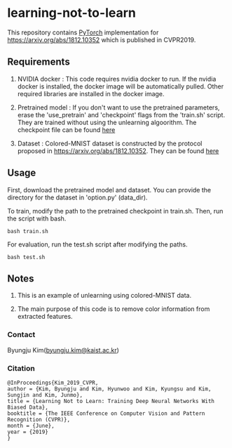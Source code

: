 # learning-not-to-learn
This repository contains [PyTorch](https://pytorch.org) implementation for https://arxiv.org/abs/1812.10352 which is published in CVPR2019.

## Requirements
1. NVIDIA docker : This code requires nvidia docker to run. If the nvidia docker is installed, the docker image will be automatically pulled. Other required libraries are installed in the docker image.

2. Pretrained model : If you don't want to use the pretrained parameters, erase the 'use_pretrain' and 'checkpoint' flags from the 'train.sh' script. They are trained without using the unlearning algoorithm. The checkpoint file can be found [here](https://drive.google.com/file/d/1mEpKquM8XAkaZXmyvtaszv49fjDp9Gd_/view?usp=sharing)

3. Dataset : Colored-MNIST dataset is constructed by the protocol proposed in https://arxiv.org/abs/1812.10352. They can be found [here](https://drive.google.com/file/d/11K-GmFD5cg3_KTtyBRkj9VBEnHl-hx_Q/view?usp=sharing)

## Usage
First, download the pretrained model and dataset.
You can provide the directory for the dataset in 'option.py' (data_dir).

To train, modify the path to the pretrained checkpoint in train.sh.
Then, run the script with bash.
```
bash train.sh
```

For evaluation, run the test.sh script after modifying the paths.

```
bash test.sh
```


## Notes
1. This is an example of unlearning using colored-MNIST data.

2. The main purpose of this code is to remove color information from extracted features.




### Contact
Byungju Kim(byungju.kim@kaist.ac.kr)

### Citation
```
@InProceedings{Kim_2019_CVPR,
author = {Kim, Byungju and Kim, Hyunwoo and Kim, Kyungsu and Kim, Sungjin and Kim, Junmo},
title = {Learning Not to Learn: Training Deep Neural Networks With Biased Data},
booktitle = {The IEEE Conference on Computer Vision and Pattern Recognition (CVPR)},
month = {June},
year = {2019}
}
```
